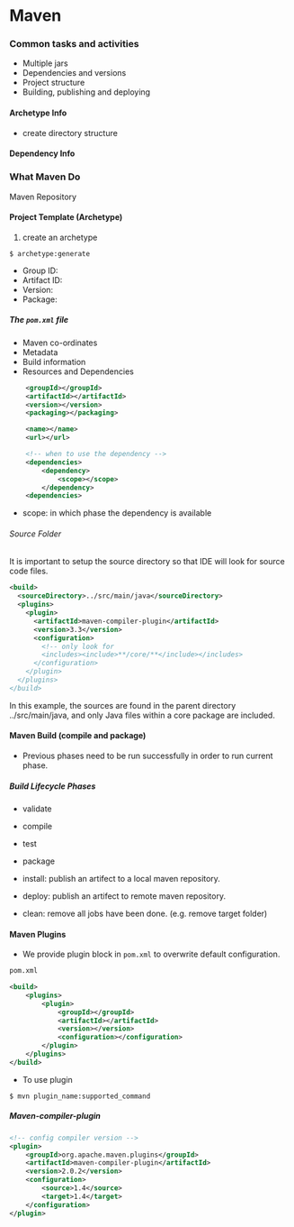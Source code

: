 # Maven

### Common tasks and activities
* Multiple jars
* Dependencies and versions
* Project structure
* Building, publishing and deploying

#### Archetype Info
* create directory structure

#### Dependency Info

### What Maven Do
Maven Repository

#### Project Template (Archetype)
1. create an archetype
```shell
$ archetype:generate
```
  * Group ID:
  * Artifact ID:
  * Version: 
  * Package:

##### The `pom.xml` file
* Maven co-ordinates
* Metadata
* Build information
* Resources and Dependencies

```xml
	<groupId></groupId>
	<artifactId></artifactId>
	<version></version>
	<packaging></packaging>

	<name></name>
	<url></url>

	<!-- when to use the dependency -->
	<dependencies>
		<dependency>
			<scope></scope>
		</dependency>
	<dependencies>
```

* scope: in which phase the dependency is available

###### Source Folder
It is important to setup the source directory so that IDE will look for source code files.

```xml
<build>
  <sourceDirectory>../src/main/java</sourceDirectory>
  <plugins>
    <plugin>
      <artifactId>maven-compiler-plugin</artifactId>
      <version>3.3</version>
      <configuration>
        <!-- only look for 
        <includes><include>**/core/**</include></includes>
      </configuration>
    </plugin>
  </plugins>
</build>
```
In this example, the sources are found in the parent directory ../src/main/java, and only Java files within a core package are included.


#### Maven Build (compile and package)
* Previous phases need to be run successfully in order to run current phase.

##### Build Lifecycle Phases
* validate
* compile
* test
* package
* install: publish an artifect to a local maven repository.
* deploy: publish an artifect to remote maven repository.

* clean: remove all jobs have been done. (e.g. remove target folder)

#### Maven Plugins
* We provide plugin block in `pom.xml` to overwrite default configuration.

```xml
pom.xml

<build>
	<plugins>
		<plugin>
			<groupId></groupId>
			<artifactId></artifactId>
			<version></version>
			<configuration></configuration>
		</plugin>
	</plugins>
</build>
```

* To use plugin
```shell
$ mvn plugin_name:supported_command
```

##### Maven-compiler-plugin
```xml
<!-- config compiler version -->
<plugin>
	<groupId>org.apache.maven.plugins</groupId>
	<artifactId>maven-compiler-plugin</artifactId>
	<version>2.0.2</version>
	<configuration>
		<source>1.4</source>
		<target>1.4</target>
	</configuration>
</plugin>
```







